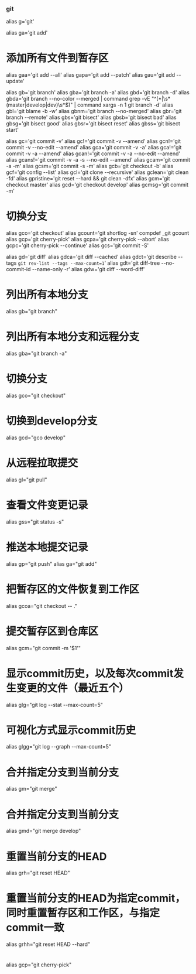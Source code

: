 ### git
alias g='git'

alias ga='git add'
# 添加所有文件到暂存区
alias gaa='git add --all'
alias gapa='git add --patch'
alias gau='git add --update'

alias gb='git branch'
alias gba='git branch -a'
alias gbd='git branch -d'
alias gbda='git branch --no-color --merged | command grep -vE "^(\*|\s*(master|develop|dev)\s*$)" | command xargs -n 1 git branch -d'
alias gbl='git blame -b -w'
alias gbnm='git branch --no-merged'
alias gbr='git branch --remote'
alias gbs='git bisect'
alias gbsb='git bisect bad'
alias gbsg='git bisect good'
alias gbsr='git bisect reset'
alias gbss='git bisect start'

alias gc='git commit -v'
alias gc!='git commit -v --amend'
alias gcn!='git commit -v --no-edit --amend'
alias gca='git commit -v -a'
alias gca!='git commit -v -a --amend'
alias gcan!='git commit -v -a --no-edit --amend'
alias gcans!='git commit -v -a -s --no-edit --amend'
alias gcam='git commit -a -m'
alias gcsm='git commit -s -m'
alias gcb='git checkout -b'
alias gcf='git config --list'
alias gcl='git clone --recursive'
alias gclean='git clean -fd'
alias gpristine='git reset --hard && git clean -dfx'
alias gcm='git checkout master'
alias gcd='git checkout develop'
alias gcmsg='git commit -m'
# 切换分支
alias gco='git checkout'
alias gcount='git shortlog -sn'
compdef _git gcount
alias gcp='git cherry-pick'
alias gcpa='git cherry-pick --abort'
alias gcpc='git cherry-pick --continue'
alias gcs='git commit -S'

alias gd='git diff'
alias gdca='git diff --cached'
alias gdct='git describe --tags `git rev-list --tags --max-count=1`'
alias gdt='git diff-tree --no-commit-id --name-only -r'
alias gdw='git diff --word-diff'




# 列出所有本地分支
alias gb="git branch"
# 列出所有本地分支和远程分支
alias gba="git branch -a"
# 切换分支
alias gco="git checkout"
# 切换到develop分支
alias gcd="gco develop"
# 从远程拉取提交
alias gl="git pull"
# 查看文件变更记录
alias gss="git status -s"
# 推送本地提交记录
alias gp="git push"
alias ga="git add"
# 把暂存区的文件恢复到工作区
alias gcoa="git checkout -- ."
# 提交暂存区到仓库区
alias gcm="git commit -m '$1'"
# 显示commit历史，以及每次commit发生变更的文件（最近五个）
alias glg="git log --stat --max-count=5"
# 可视化方式显示commit历史
alias glgg="git log --graph --max-count=5"
# 合并指定分支到当前分支
alias gm="git merge"
# 合并指定分支到当前分支
alias gmd="git merge develop"
# 重置当前分支的HEAD
alias grh="git reset HEAD"
# 重置当前分支的HEAD为指定commit，同时重置暂存区和工作区，与指定commit一致
alias grhh="git reset HEAD --hard"
#
alias gcp="git cherry-pick"